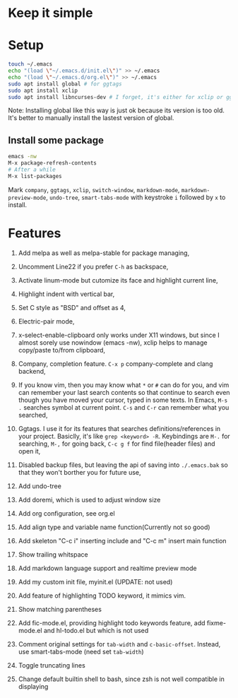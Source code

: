 # Keep it simple

# Setup

```bash
touch ~/.emacs
echo "(load \"~/.emacs.d/init.el\")" >> ~/.emacs
echo "(load \"~/.emacs.d/org.el\")" >> ~/.emacs
sudo apt install global # for ggtags
sudo apt install xclip
sudo apt install libncurses-dev # I forget, it's either for xclip or ggtags (install from source)
```
Note: Installing global like this way is just ok because its version is too old. It's better to manually install the lastest version of global.

## Install some package

```bash
emacs -nw
M-x package-refresh-contents
# After a while
M-x list-packages
```

Mark `company`, `ggtags`, `xclip`, `switch-window`, `markdown-mode`, `markdown-preview-mode`, `undo-tree`, `smart-tabs-mode` with keystroke `i` followed by `x` to install.

# Features

1. Add melpa as well as melpa-stable for package managing,

2. Uncomment Line22 if you prefer `C-h` as backspace,

3. Activate linum-mode but cutomize its face and highlight current line,

4. Highlight indent with vertical bar,

5. Set C style as "BSD" and offset as 4,

6. Electric-pair mode,

7. x-select-enable-clipboard only works under X11 windows, but since I almost sorely use nowindow (emacs -nw), xclip helps to manage copy/paste to/from clipboard,

8. Company, completion feature. `C-x p` company-complete and clang backend,

9. If you know vim, then you may know what `*` or `#` can do for you, and vim can remember your last search contents so that continue to search even though you have moved your cursor, typed in some texts. In Emacs, `M-s .` searches symbol at current point. `C-s` and `C-r` can remember what you searched,

10. Ggtags. I use it for its features that searches definitions/references in your project. Basiclly, it's like `grep <keyword> -R`. Keybindings are `M-.` for searching, `M-,` for going back, `C-c g f` for find file(header files) and open it,

11. Disabled backup files, but leaving the api of saving into `./.emacs.bak` so that they won't borther you for future use,

12. Add undo-tree

13. Add doremi, which is used to adjust window size

14. Add org configuration, see org.el

15. Add align type and variable name function(Currently not so good)

16. Add skeleton "C-c i" inserting include and "C-c m" insert main function

17. Show trailing whitspace

18. Add markdown language support and realtime preview mode

19. Add my custom init file, myinit.el (UPDATE: not used)

20. Add feature of highlighting TODO keyword, it mimics vim.

21. Show matching parentheses

22. Add fic-mode.el, providing highlight todo keywords feature, add fixme-mode.el and hl-todo.el but which is not used

23. Comment original settings for `tab-width` and `c-basic-offset`. Instead, use smart-tabs-mode (need set `tab-width`)

24. Toggle truncating lines

25. Change default builtin shell to bash, since zsh is not well compatible in displaying

